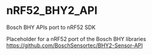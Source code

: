 # nRF52_BHY2_API
Bosch BHY APIs port to nRF52 SDK

Placeholder for a nRF52 port of the Bosch BHY libraries https://github.com/BoschSensortec/BHY2-Sensor-API
